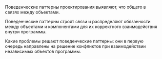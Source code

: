 Поведенческие паттерны проектирования выявляют, что общего в связях между объектами.

Поведенческие паттерны строят связи и распределяют обязанности между объектами и компонентами для их корректного взаимодействия внутри программы.

Какие проблемы решают поведенческие паттерны: они в первую очередь направлены на решение конфликтов при взаимодействии независимых объектов программы.